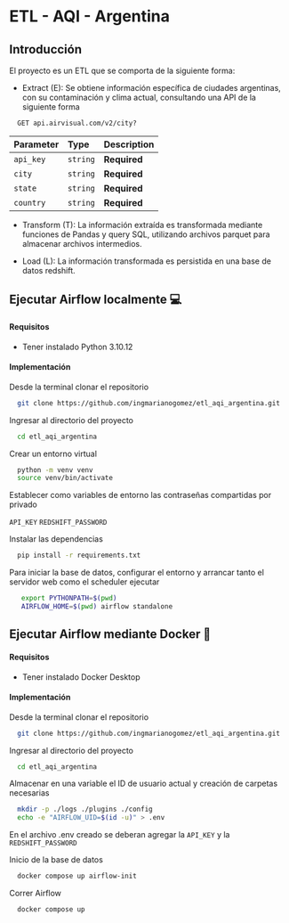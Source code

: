 # ETL - AQI - Argentina 

## Introducción

El proyecto es un ETL que se comporta de la siguiente forma:

- Extract (E): Se obtiene información específica de ciudades argentinas, con su contaminación y clima actual, consultando una API de la siguiente forma 
 
```https
  GET api.airvisual.com/v2/city?
```

| Parameter | Type     | Description                |
| :-------- | :------- | :------------------------- |
| `api_key` | `string` | **Required** |
| `city` | `string` | **Required** |
| `state` | `string` | **Required** |
| `country` | `string` | **Required** |

- Transform (T): La información extraída es transformada mediante funciones de Pandas y query SQL, utilizando archivos parquet para almacenar archivos intermedios.

- Load (L): La información transformada es persistida en una base de datos redshift.


## Ejecutar Airflow localmente :computer:

#### Requisitos
 - Tener instalado Python 3.10.12 

#### Implementación

Desde la terminal clonar el repositorio

```bash
  git clone https://github.com/ingmarianogomez/etl_aqi_argentina.git
```

Ingresar al directorio del proyecto

```bash
  cd etl_aqi_argentina
```

Crear un entorno virtual

```bash
  python -m venv venv
  source venv/bin/activate
```

Establecer como variables de entorno las contraseñas compartidas por privado

`API_KEY`
`REDSHIFT_PASSWORD`

Instalar las dependencias

```bash
  pip install -r requirements.txt
```

Para iniciar la base de datos, configurar el entorno y arrancar tanto el servidor web como el scheduler ejecutar

```bash
   export PYTHONPATH=$(pwd)
   AIRFLOW_HOME=$(pwd) airflow standalone
```

## Ejecutar Airflow mediante Docker :whale:

#### Requisitos
 - Tener instalado Docker Desktop 

#### Implementación

Desde la terminal clonar el repositorio

```bash
  git clone https://github.com/ingmarianogomez/etl_aqi_argentina.git
```

Ingresar al directorio del proyecto

```bash
  cd etl_aqi_argentina
```

Almacenar en una variable el ID de usuario actual y creación de carpetas necesarias

```bash
  mkdir -p ./logs ./plugins ./config
  echo -e "AIRFLOW_UID=$(id -u)" > .env
```
En el archivo .env creado se deberan agregar la `API_KEY` y la `REDSHIFT_PASSWORD`


Inicio de la base de datos

```bash
  docker compose up airflow-init
```

Correr Airflow

```bash
  docker compose up
```
